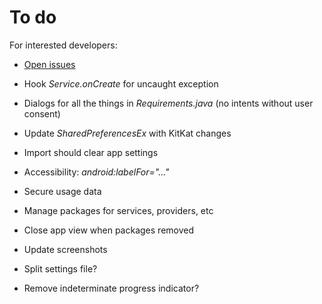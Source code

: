 To do
=====

For interested developers:

* [Open issues](https://github.com/M66B/XPrivacy/issues?state=open)

* Hook *Service.onCreate* for uncaught exception
* Dialogs for all the things in *Requirements.java* (no intents without user consent)
* Update *SharedPreferencesEx* with KitKat changes
* Import should clear app settings
* Accessibility: *android:labelFor="..."*
* Secure usage data
* Manage packages for services, providers, etc
* Close app view when packages removed
* Update screenshots

* Split settings file?
* Remove indeterminate progress indicator?
